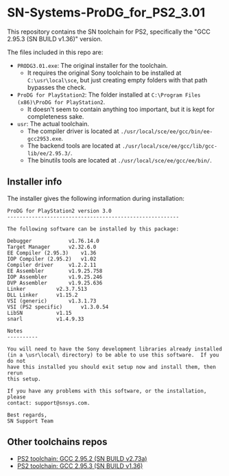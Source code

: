 # SN-Systems-ProDG_for_PS2_3.01

This repository contains the SN toolchain for PS2, specifically the "GCC 2.95.3 (SN BUILD v1.36)" version.

The files included in this repo are:

- `PRODG3.01.exe`: The original installer for the toolchain.
  - It requires the original Sony toolchain to be installed at `C:\usr\local\sce`, but just creating empty folders with that path bypasses the check.
- `ProDG for PlayStation2`: The folder installed at `C:\Program Files (x86)\ProDG for PlayStation2`.
  - It doesn't seem to contain anything too important, but it is kept for completeness sake.
- `usr`: The actual toolchain.
  - The compiler driver is located at `./usr/local/sce/ee/gcc/bin/ee-gcc2953.exe`.
  - The backend tools are located at  `./usr/local/sce/ee/gcc/lib/gcc-lib/ee/2.95.3/`.
  - The binutils tools are located at `./usr/local/sce/ee/gcc/ee/bin/`.

## Installer info

The installer gives the following information during installation:

```plain_text
ProDG for PlayStation2 version 3.0
--------------------------------------------------------

The following software can be installed by this package:

Debugger			v1.76.14.0
Target Manager		v2.32.6.0
EE Compiler (2.95.3)	v1.36
IOP Compiler (2.95.2)	v1.02
Compiler driver		v1.2.2.11
EE Assembler		v1.9.25.758
IOP Assembler		v1.9.25.246
DVP Assembler		v1.9.25.636
Linker			v2.3.7.513
DLL Linker		v1.15.2
VSI (generic)		v1.3.1.73
VSI (PS2 specific)		v1.3.0.54
LibSN			v1.15
snarl			v1.4.9.33

Notes
----------

You will need to have the Sony development libraries already installed 
(in a \usr\local\ directory) to be able to use this software.  If you do not 
have this installed you should exit setup now and install them, then rerun
this setup.

If you have any problems with this software, or the installation, please 
contact: support@snsys.com.

Best regards,
SN Support Team
```

## Other toolchains repos

- [PS2 toolchain: GCC 2.95.2 (SN BUILD v2.73a)](https://github.com/AngheloAlf/SN-Systems-ProDG_for_PS2_2.0)
- [PS2 toolchain: GCC 2.95.3 (SN BUILD v1.36)](https://github.com/AngheloAlf/SN-Systems-ProDG_for_PS2_3.01)
